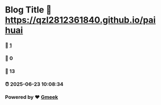 # Blog Title :link: https://qzl2812361840.github.io/paihuai 
### :page_facing_up: [1](https://qzl2812361840.github.io/paihuai/tag.html) 
### :speech_balloon: 0 
### :hibiscus: 13 
### :alarm_clock: 2025-06-23 10:08:34 
### Powered by :heart: [Gmeek](https://github.com/Meekdai/Gmeek)
